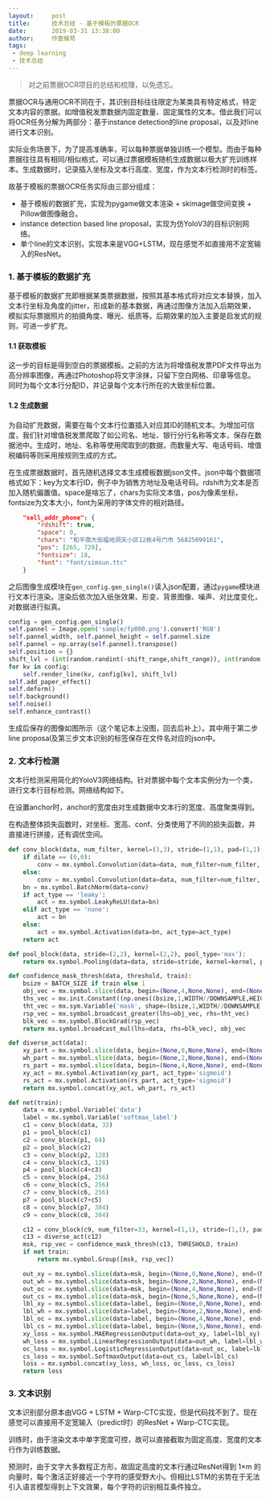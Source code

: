 ```yaml
---
layout:     post
title:      技术总结 - 基于模板的票据OCR
date:       2019-03-31 13:38:00
author:     作壹條苟
tags:
 - deep learning
 - 技术总结
---
```


> 对之前票据OCR项目的总结和梳理，以免遗忘。 

票据OCR与通用OCR不同在于，其识别目标往往限定为某类具有特定格式，特定文本内容的票据。如增值税发票数据内固定数量、固定属性的文本。借此我们可以将OCR任务分解为两部分：基于instance detection的line proposal，以及对line进行文本识别。

实际业务场景下，为了提高准确率，可以每种票据单独训练一个模型。而由于每种票据往往具有相同/相似格式，可以通过票据模板随机生成数据以极大扩充训练样本。生成数据时，记录插入坐标及文本行高度、宽度，作为文本行检测时的标签。

故基于模板的票据OCR任务实际由三部分组成：
* 基于模板的数据扩充，实现为pygame做文本渲染 + skimage做空间变换 + Pillow做图像融合。
* instance detection based line proposal，实现为仿YoloV3的目标识别网络。
* 单个line的文本识别，实现本来是VGG+LSTM，现在感觉不如直接用不定宽输入的ResNet。

### 1. 基于模板的数据扩充

基于模板的数据扩充即根据某类票据数据，按照其基本格式将对应文本替换，加入文本行坐标及角度的jitter，形成新的基本数据，再通过图像方法加入后期效果，模拟实际票据照片的拍摄角度、曝光、纸质等。后期效果的加入主要是启发式的规则，可进一步扩充。

#### 1.1 获取模板

这一步的目标是得到空白的票据模板。之前的方法为将增值税发票PDF文件导出为高分辨率图像，再通过Photoshop将文字涂抹，只留下空白网格、印章等信息。同时为每个文本行分配ID，并记录每个文本行所在的大致坐标位置。

#### 1.2 生成数据

为自动扩充数据，需要在每个文本行位置插入对应其ID的随机文本。为增加可信度，我们针对增值税发票爬取了如公司名、地址、银行分行名称等文本，保存在数据池中。生成时，地址、名称等使用爬取到的数据，而数量大写、电话号码、增值税编码等则采用按规则生成的方式。

在生成票据数据时，首先随机选择文本生成模板数据json文件。json中每个数据项格式如下：key为文本行ID，例子中为销售方地址及电话号码。rdshift为文本是否加入随机偏置值。space是啥忘了，chars为实际文本值，pos为像素坐标，fontsize为文本大小，font为采用的字体文件的相对路径。

```json
	"sell_addr_phone": {
		"rdshift": true,
		"space": 0,
		"chars": "和平南大街福地洞天小区12栋4号门市 56825099161",
		"pos": [265, 729],
		"fontsize": 18,
		"font": "font/simsun.ttc"
	}
```

之后图像生成模块在```gen_config.gen_single()```读入json配置，通过`pygame`模块进行文本行渲染。渲染后依次加入纸张效果、形变、背景图像、噪声、对比度变化，对数据进行拟真。

```python
config = gen_config.gen_single()
self.pannel = Image.open('sample/fp000.png').convert('RGB')
self.pannel_width, self.pannel_height = self.pannel.size
self.pannel = np.array(self.pannel).transpose()
self.position = {}
shift_lvl = (int(random.randint(-shift_range,shift_range)), int(random.randint(-shift_range,shift_range)))
for kv in config:
	self.render_line(kv, config[kv], shift_lvl)
self.add_paper_effect()
self.deform()
self.background()
self.noise()
self.enhance_contrast()
```

生成后保存的图像如图所示（这个笔记本上没图，回去后补上）。其中用于第二步line proposal及第三步文本识别的标签保存在文件名对应的json中。

### 2. 文本行检测

文本行检测采用简化的YoloV3网络结构。针对票据中每个文本实例分为一个类，进行文本行目标检测。网络结构如下。

在设置anchor时，anchor的宽度由对生成数据中文本行的宽度、高度聚类得到。

在构造整体损失函数时，对坐标、宽高、conf、分类使用了不同的损失函数，并直接进行拼接，还有调优空间。

```python
def conv_block(data, num_filter, kernel=(3,3), stride=(1,1), pad=(1,1), act_type='leaky', dilate=(0,0)):
	if dilate == (0,0):
		conv = mx.symbol.Convolution(data=data, num_filter=num_filter, kernel=kernel, stride=stride, pad=pad)
	else:
		conv = mx.symbol.Convolution(data=data, num_filter=num_filter, kernel=(3,3), stride=stride, pad=(2,2), dilate=(1,1))
	bn = mx.symbol.BatchNorm(data=conv)
	if act_type == 'leaky':
		act = mx.symbol.LeakyReLU(data=bn)
	elif act_type == 'none':
		act = bn
	else:
		act = mx.symbol.Activation(data=bn, act_type=act_type)
	return act

def pool_block(data, stride=(2,2), kernel=(2,2), pool_type='max'):
	return mx.symbol.Pooling(data=data, stride=stride, kernel=kernel, pool_type=pool_type)

def confidence_mask_thresh(data, threshold, train):
	bsize = BATCH_SIZE if train else 1
	obj_vec = mx.symbol.slice(data, begin=(None,4,None,None), end=(None,5,None,None))
	ths_vec = mx.init.Constant((np.ones((bsize,1,WIDTH//DOWNSAMPLE,HEIGHT//DOWNSAMPLE))*threshold).tolist())
	tht_vec = mx.sym.Variable('mask', shape=(bsize,1,WIDTH//DOWNSAMPLE,HEIGHT//DOWNSAMPLE), init=ths_vec)
	rsp_vec = mx.symbol.broadcast_greater(lhs=obj_vec, rhs=tht_vec)
	blk_vec = mx.symbol.BlockGrad(rsp_vec)
	return mx.symbol.broadcast_mul(lhs=data, rhs=blk_vec), obj_vec

def diverse_act(data):
	xy_part = mx.symbol.slice(data, begin=(None,0,None,None), end=(None,2,None,None))
	wh_part = mx.symbol.slice(data, begin=(None,2,None,None), end=(None,4,None,None))
	rs_part = mx.symbol.slice(data, begin=(None,4,None,None), end=(None,None,None,None))
	xy_act = mx.symbol.Activation(xy_part, act_type='sigmoid')
	rs_act = mx.symbol.Activation(rs_part, act_type='sigmoid')
	return mx.symbol.concat(xy_act, wh_part, rs_act)

def net(train):
	data = mx.symbol.Variable('data')
	label = mx.symbol.Variable('softmax_label')
	c1 = conv_block(data, 32)
	p1 = pool_block(c1)
	c2 = conv_block(p1, 64)
	p2 = pool_block(c2)
	c3 = conv_block(p2, 128)
	c4 = conv_block(c3, 128)
	p4 = pool_block(c4+c3)
	c5 = conv_block(p4, 256)
	c6 = conv_block(c5, 256)
	c7 = conv_block(c6, 256)
	p7 = pool_block(c7+c5)
	c8 = conv_block(p7, 384)
	c9 = conv_block(c8, 384)

	c12 = conv_block(c9, num_filter=33, kernel=(1,1), stride=(1,1), pad=(0,0), act_type='none')
	c13 = diverse_act(c12)
	msk, rsp_vec = confidence_mask_thresh(c13, THRESHOLD, train)
	if not train:
		return mx.symbol.Group([msk, rsp_vec])

	out_xy = mx.symbol.slice(data=msk, begin=(None,0,None,None), end=(None,2,None,None))
	out_wh = mx.symbol.slice(data=msk, begin=(None,2,None,None), end=(None,4,None,None))
	out_oc = mx.symbol.slice(data=msk, begin=(None,4,None,None), end=(None,5,None,None))
	out_cs = mx.symbol.slice(data=msk, begin=(None,5,None,None), end=(None,None,None,None))
	lbl_xy = mx.symbol.slice(data=label, begin=(None,0,None,None), end=(None,2,None,None))
	lbl_wh = mx.symbol.slice(data=label, begin=(None,2,None,None), end=(None,4,None,None))
	lbl_oc = mx.symbol.slice(data=label, begin=(None,4,None,None), end=(None,5,None,None))
	lbl_cs = mx.symbol.slice(data=label, begin=(None,5,None,None), end=(None,None,None,None))
	xy_loss = mx.symbol.MAERegressionOutput(data=out_xy, label=lbl_xy)
	wh_loss = mx.symbol.LinearRegressionOutput(data=out_wh, label=lbl_wh)
	oc_loss = mx.symbol.LogisticRegressionOutput(data=out_oc, label=lbl_oc)
	cs_loss = mx.symbol.SoftmaxOutput(data=out_cs, label=lbl_cs)
	loss = mx.symbol.concat(xy_loss, wh_loss, oc_loss, cs_loss)
	return loss
```

### 3. 文本识别

文本识别部分原本由VGG + LSTM + Warp-CTC实现，但是代码找不到了。现在感觉可以直接用不定宽输入（predict时）的ResNet + Warp-CTC实现。

训练时，由于渲染文本中单字宽度可控，故可以直接截取为固定高度、宽度的文本行作为训练数据。

预测时，由于文字大多数程正方形，故固定高度的文本行通过ResNet得到 1×m 的向量时，每个激活正好接近一个字符的感受野大小。但相比LSTM的劣势在于无法引入语言模型得到上下文效果，每个字符的识别相互条件独立。